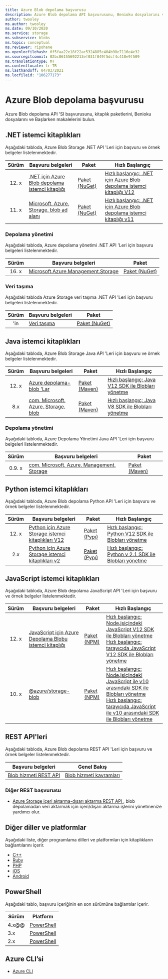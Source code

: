 ```yaml
---
title: Azure Blob depolama başvurusu
description: Azure Blob depolama API başvurusunu, Benioku dosyalarını ve istemci kitaplığı paketlerini bulun.
author: twooley
ms.author: twooley
ms.date: 09/10/2020
ms.service: storage
ms.subservice: blobs
ms.topic: conceptual
ms.reviewer: ripohane
ms.openlocfilehash: 0f5faa22e18f22ac5324885c404b98e7116e4e32
ms.sourcegitcommit: 02bc06155692213ef031f049f5dcf4c418e9f509
ms.translationtype: MT
ms.contentlocale: tr-TR
ms.lasthandoff: 04/03/2021
ms.locfileid: "106277173"
---
```

# <a name="azure-blob-storage-reference"></a>Azure Blob depolama başvurusu

Azure Blob depolama API 'SI başvurusunu, kitaplık paketlerini, Benioku dosyalarını ve Başlarken makalelerini bulun.

## <a name="net-client-libraries"></a>.NET istemci kitaplıkları

Aşağıdaki tabloda, Azure Blob Storage .NET API 'Leri için başvuru ve örnek belgeler listelenmektedir.

|  Sürüm  | Başvuru belgeleri | Paket | Hızlı Başlangıç |
| :-------: | ----------------------- | ------- | ---------- |
| 12. x | [.NET için Azure Blob depolama istemci kitaplığı](/dotnet/api/overview/azure/storage.blobs-readme) | [Paket (NuGet)](https://www.nuget.org/packages/Azure.Storage.Blobs/) | [Hızlı başlangıç: .NET için Azure Blob depolama istemci kitaplığı V12](./storage-quickstart-blobs-dotnet.md) |
| 11. x | [Microsoft. Azure. Storage. blob ad alanı](/dotnet/api/microsoft.azure.storage.blob) | [Paket (NuGet)](https://www.nuget.org/packages/Microsoft.Azure.Storage.Blob/) | [Hızlı başlangıç: .NET için Azure Blob depolama istemci kitaplığı v11](./storage-quickstart-blobs-dotnet-legacy.md) |

### <a name="storage-management"></a>Depolama yönetimi

Aşağıdaki tabloda, Azure depolama yönetimi .NET API 'Leri için başvuru belgeleri listelenmektedir.

|  Sürüm  | Başvuru belgeleri | Paket |
| :-------: | ----------------------- | ------- |
| 16. x | [Microsoft.Azure.Management.Storage](/dotnet/api/microsoft.azure.management.storage) | [Paket (NuGet)](https://www.nuget.org/packages/Microsoft.Azure.Management.Storage/) |

### <a name="data-movement"></a>Veri taşıma

Aşağıdaki tabloda Azure Storage veri taşıma .NET API 'Leri için başvuru belgeleri listelenmektedir.

|  Sürüm  | Başvuru belgeleri | Paket |
| :-------: | ----------------------- | ------- |
| 'in | [Veri taşıma](/dotnet/api/microsoft.azure.storage.datamovement) | [Paket (NuGet)](https://www.nuget.org/packages/Microsoft.Azure.Storage.DataMovement/) |

## <a name="java-client-libraries"></a>Java istemci kitaplıkları

Aşağıdaki tabloda, Azure Blob Storage Java API 'Leri için başvuru ve örnek belgeler listelenmektedir.

|  Sürüm  | Başvuru belgeleri | Paket | Hızlı Başlangıç |
| :-------: | ----------------------- | ------- | ---------- |
| 12. x | [Azure depolama-blob 'Lar](/java/api/overview/azure/storage-blob-readme) | [Paket (Maven)](https://mvnrepository.com/artifact/com.azure/azure-storage-blob) | [Hızlı başlangıç: Java V12 SDK ile Blobları yönetme](./storage-quickstart-blobs-java.md) |
| 8.x | [com. Microsoft. Azure. Storage. blob](/java/api/com.microsoft.azure.storage.blob) | [Paket (Maven)](https://mvnrepository.com/artifact/com.microsoft.azure/azure-storage) | [Hızlı başlangıç: Java V8 SDK ile Blobları yönetme](./storage-quickstart-blobs-java-legacy.md) |

### <a name="storage-management"></a>Depolama yönetimi

Aşağıdaki tabloda, Azure Depolama Yönetimi Java API 'Leri için başvuru belgeleri listelenmektedir.

|  Sürüm  | Başvuru belgeleri | Paket |
| :-------: | ----------------------- | ------- |
| 0.9. x | [com. Microsoft. Azure. Management. Storage](/java/api/overview/azure/storage/management) | [Paket (Maven)](https://mvnrepository.com/artifact/com.microsoft.azure/azure-svc-mgmt-storage) |

## <a name="python-client-libraries"></a>Python istemci kitaplıkları

Aşağıdaki tabloda, Azure Blob depolama Python API 'Leri için başvuru ve örnek belgeler listelenmektedir.

|  Sürüm  | Başvuru belgeleri | Paket | Hızlı Başlangıç |
| :-------: | ----------------------- | ------- | ---------- |
| 12. x | [Python için Azure Storage istemci kitaplıkları V12](/azure/developer/python/sdk/storage/overview) | [Paket (Pypı)](https://pypi.org/project/azure-storage-blob/) | [Hızlı başlangıç: Python V12 SDK ile Blobları yönetme](./storage-quickstart-blobs-python.md) |
| 2.x | [Python için Azure Storage istemci kitaplıkları v2](/azure/developer/python/sdk/storage/overview?view=storage-py-v2&preserve-view=true) | [Paket (Pypı)](https://pypi.org/project/azure-storage-blob/2.1.0/) | [Hızlı başlangıç: Python v 2.1 SDK ile Blobları yönetme](./storage-quickstart-blobs-python-legacy.md) |

## <a name="javascript-client-libraries"></a>JavaScript istemci kitaplıkları

Aşağıdaki tabloda, Azure Blob depolama JavaScript API 'Leri için başvuru ve örnek belgeler listelenmektedir.

|  Sürüm  | Başvuru belgeleri | Paket | Hızlı Başlangıç |
| :-------: | ----------------------- | ------- | ---------- |
| 12. x | [JavaScript için Azure Depolama Blobu istemci kitaplığı](/javascript/api/overview/azure/storage-blob-readme) | [Paket (NPM)](https://www.npmjs.com/package/@azure/storage-blob) | [Hızlı başlangıç: Node.jsiçindeki JavaScript V12 SDK ile Blobları yönetme ](./storage-quickstart-blobs-nodejs.md) <br/> [Hızlı başlangıç: tarayıcıda JavaScript V12 SDK ile Blobları yönetme](./quickstart-blobs-javascript-browser.md) |
| 10. x | [@azure/storage-blob](/javascript/api/@azure/storage-blob/?view=azure-node-legacy&preserve-view=true) | [Paket (NPM)](https://www.npmjs.com/package/@azure/storage-blob/v/10.5.0) | [Hızlı başlangıç: Node.jsiçindeki JavaScript ile v10 arasındaki SDK ile Blobları yönetme ](./storage-quickstart-blobs-nodejs-legacy.md) <br/> [Hızlı başlangıç: tarayıcıda JavaScript ile v10 arasındaki SDK ile Blobları yönetme](./storage-quickstart-blobs-javascript-client-libraries-legacy.md)|

## <a name="rest-apis"></a>REST API'leri

Aşağıdaki tabloda, Azure Blob depolama REST API 'Leri için başvuru ve örnek belgeler listelenmektedir.

| Başvuru belgeleri | Genel Bakış |
| ----------------------- | -------- |
| [Blob hizmeti REST API](/rest/api/storageservices/blob-service-rest-api) | [Blob hizmeti kavramları](/rest/api/storageservices/blob-service-concepts) |

### <a name="other-rest-reference"></a>Diğer REST başvurusu

- [Azure Storage içeri aktarma-dışarı aktarma REST API ](/rest/api/storageimportexport/) , blob depolamadan veri aktarmak için içeri/dışarı aktarma işlerini yönetmenize yardımcı olur.

## <a name="other-languages-and-platforms"></a>Diğer diller ve platformlar

Aşağıdaki liste, diğer programlama dilleri ve platformları için kitaplıkların bağlantılarını içerir.

- [C++](https://azure.github.io/azure-storage-cpp)
- [Ruby](https://azure.github.io/azure-storage-ruby)
- [PHP](https://azure.github.io/azure-storage-php/)
- [iOS](https://azure.github.io/azure-storage-ios/)
- [Android](https://azure.github.io/azure-storage-android)

## <a name="powershell"></a>PowerShell

Aşağıdaki tablo, başvuru içeriğinin en son sürümüne bağlantılar içerir.

| Sürüm | Platform |
| ------- | -------- |
|  4.x@@  | [PowerShell](/powershell/module/az.storage/?view=azps-4.8.0&preserve-view=true) |
|  3.x  | [PowerShell](/powershell/module/az.storage/?view=azps-3.8.0&preserve-view=true) |
|  2.x  | [PowerShell](/powershell/module/az.storage/?view=azps-2.8.0&preserve-view=true) |

## <a name="azure-cli"></a>Azure CLI’si

- [Azure CLI](/cli/azure/storage)

